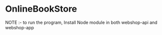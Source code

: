 # OnlineBookStore
NOTE :- to run the program, Install Node module in both webshop-api and webshop-app
